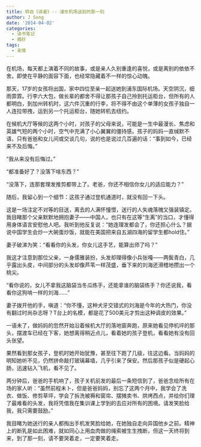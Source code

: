 ```yaml
---
title: 转自《读者》-- 浦东机场送别的那一刻
author: J Song
date: '2014-04-02'
categories: 
  - 读书笔记
  - 摘抄
tags:
  - 亲情
---
```

在机场，每天都上演着不同的故事，或是亲人久别重逢的喜悦，或是离别的依依不舍。即使在平静的面容下面，也经常隐藏着不一样的惊心动魄。

那天，17岁的女孩将出国，家中四位至亲一起送她到浦东国际机场。天空阴沉，细雨霏霏。行李六大包，做长辈的都舍不得让那孩子自己拎到托运柜台，但所有的人都明白，到加州转机时，这六件沉重的行李，将不得不由这个单薄的女孩子独自一人连拉带拽，运到另一个托运柜台，随她转机去纽约。

在候机大厅等候的这两个小时，对孩子的父母来说，可能是一生中最漫长、焦虑和英雄气短的两个小时，空气中充满了小心翼翼的僵持感。孩子的妈妈一直缄默不语，只有爸爸和女儿间或交谈几句，说的也是说过几百遍的话：“事到如今，已经来不及后悔。”

 “我从来没有后悔过。”
 
“都准备好了？没落下啥东西？”

“没落下，连那套理发推剪都带上了。老爸，你还不相信你女儿的适应能力？”

随后，我留心到一个细节：这孩子通过登机通道时，就没有回一下头。

这是一场注定不对等的目送，离去的人满怀憧憬，送行的人失魂落魄又强装镇定。我目睹那个父亲默默地拥抱妻子——中国人，也只有在这等“生离”的当口，才懂得用身体语言安慰他人吧。我听到他反复说：“她连理发都会了，你还担心什么？据说中国学生会炒一大碗蛋炒饭，就能在美国把来自五湖四海的留学生都hold住。”

妻子破涕为笑：“看看你的头发，你女儿这手艺，能算出师了吗？”

我这才注意到那位父亲，一身儒雅装扮，头发却理得像小兵张嘎——两鬓青白，几乎露出头皮，中间部分的头发却像芦苇一样茂盛，垂下来的刘海还滑稽地攒出一个桃尖。

“看你说的，女儿不拿我这脑袋当冬瓜练手，还能拿谁的脑袋练手？你还说我，看看你这狗啃一样的刘海……”

妻子拨开他的手，嗔道：“你不懂，这种犬牙交错式的刘海是今年的大热门，你没有翻过时尚杂志呀？T台上的名模，都是花了500美元才剪出这种调皮的效果。”

一语未了，做妈妈的忽然开始沿着候机大厅的落地窗奔跑，原来她看见停机坪的那头，摆渡车已经在下客，她想离得稍近点儿，看着她的孩子登机，看看她有没有回头张望。

果然看到那女孩子，登机时她开始犹豫，甚至往下跑了几级，往这边看。当妈妈的明知她听不见，仍然拼命敲打玻璃幕墙，几乎引来了保安。然后那孩子似是硬起心肠，迅速钻入飞机，看不见了。

两分钟后，爸爸的手机响了，孩子关机前发的最后一条短信到了，爸爸念给所有在场的家人听：“虽然前程未卜，但是爸爸妈妈，别忘了这两个月中，我学会了洗衣、做饭、修剪草坪，学会了拆洗被褥和窗帘、摆摊卖书、烘烤西点，并给你们理了最难看的头发，我将凭借我在集训课上学到的去应对所有的困境。请发笑脸给我，我只需要鼓励。”

我目睹为她送行的亲人都掏出手机发笑脸给她，在她独自走向异国他乡之前。精神上的断乳是如此困难，就如同心上用血肉做的绳索被生生拽断，但这一天终将到来，到了那一刻，请不要哭着走，一定要笑着走。  